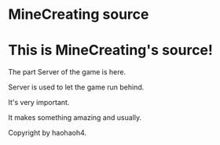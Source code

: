 ﻿# MineCreating source
# This is MineCreating's source!

The part Server of the game is here.

Server is used to let the game run behind.

It's very important.

It makes something amazing and usually.



Copyright by haohaoh4.